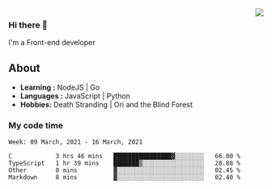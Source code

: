 <img align='right' src="https://github-readme-stats.vercel.app/api?username=strugglebak&show_icons=true">

### Hi there 👋

I'm a Front-end developer

## About

-  **Learning :** NodeJS | Go
-  **Languages :** JavaScript | Python
-  **Hobbies:** Death Stranding | Ori and the Blind Forest

### My code time

<!--START_SECTION:waka-->
```text
Week: 09 March, 2021 - 16 March, 2021

C            3 hrs 46 mins   ████████████████▓░░░░░░░░   66.00 % 
TypeScript   1 hr 39 mins    ███████▒░░░░░░░░░░░░░░░░░   28.88 % 
Other        8 mins          ▓░░░░░░░░░░░░░░░░░░░░░░░░   02.45 % 
Markdown     8 mins          ▓░░░░░░░░░░░░░░░░░░░░░░░░   02.40 % 
```
<!--END_SECTION:waka-->

